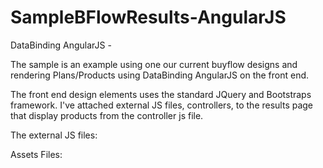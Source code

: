 # SampleBFlowResults-AngularJS

DataBinding AngularJS - 

The sample is an example using one our current buyflow designs and rendering Plans/Products using DataBinding AngularJS on the front end.

The front end design elements uses the standard JQuery and Bootstraps framework.
I've attached external JS files, controllers, to the results page that display products from the controller js file.

The external JS files:
<script src="controller/angular.min.js" type="text/javascript"></script>
<script src="controller/app.js" type="text/javascript"></script>
<script src="controller/controller.js" type="text/javascript"></script>

Assets Files:
<link href="widgetassets/css/bootstrap.css" rel="stylesheet">
<link href="widgetassets/css/base.css" rel="stylesheet">
<link href="widgetassets/css/theme.css" rel="stylesheet">
<link href="widgetassets/css/base-responsive.css" rel="stylesheet">
<link href="widgetassets/css/fonts.css" rel="stylesheet">
<link href="widgetassets/css/font-awesome.css" rel="stylesheet">
<link href="widgetassets/css/animate.css" rel="stylesheet">

<script src="widgetassets/js/jquery-1.10.2.min.js"></script> 
<script src="widgetassets/js/bootstrap.js"></script> 
<script src="widgetassets/js/jquery.placeholder.min.js"></script> 
<script src="widgetassets/js/equalheights.js"></script> 
<script src="widgetassets/js/base.js"></script>
